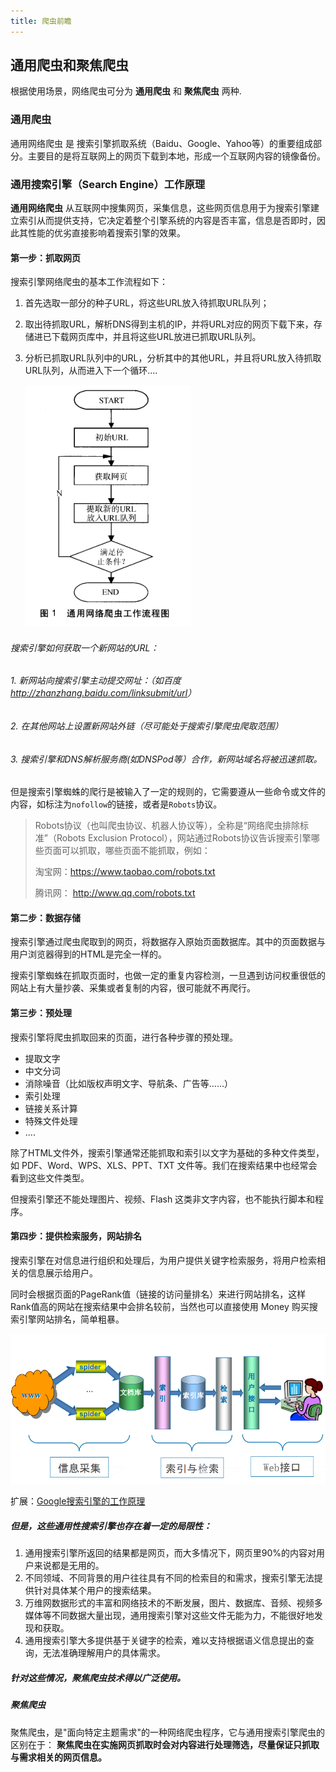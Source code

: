 ```yaml
---
title: 爬虫前瞻
---
```


## 通用爬虫和聚焦爬虫

根据使用场景，网络爬虫可分为 **通用爬虫** 和 **聚焦爬虫** 两种.

### 通用爬虫

通用网络爬虫 是 捜索引擎抓取系统（Baidu、Google、Yahoo等）的重要组成部分。主要目的是将互联网上的网页下载到本地，形成一个互联网内容的镜像备份。

### 通用搜索引擎（Search Engine）工作原理

**通用网络爬虫** 从互联网中搜集网页，采集信息，这些网页信息用于为搜索引擎建立索引从而提供支持，它决定着整个引擎系统的内容是否丰富，信息是否即时，因此其性能的优劣直接影响着搜索引擎的效果。

#### 第一步：抓取网页

搜索引擎网络爬虫的基本工作流程如下：

1. 首先选取一部分的种子URL，将这些URL放入待抓取URL队列；

2. 取出待抓取URL，解析DNS得到主机的IP，并将URL对应的网页下载下来，存储进已下载网页库中，并且将这些URL放进已抓取URL队列。

3. 分析已抓取URL队列中的URL，分析其中的其他URL，并且将URL放入待抓取URL队列，从而进入下一个循环....

   ![img](/img/01-general.png)

###### 搜索引擎如何获取一个新网站的URL：

###### 1. 新网站向搜索引擎主动提交网址：（如百度<http://zhanzhang.baidu.com/linksubmit/url>）

###### 2. 在其他网站上设置新网站外链（尽可能处于搜索引擎爬虫爬取范围）

###### 3. 搜索引擎和DNS解析服务商(如DNSPod等）合作，新网站域名将被迅速抓取。

但是搜索引擎蜘蛛的爬行是被输入了一定的规则的，它需要遵从一些命令或文件的内容，如标注为`nofollow`的链接，或者是`Robots`协议。

> Robots协议（也叫爬虫协议、机器人协议等），全称是“网络爬虫排除标准”（Robots Exclusion Protocol），网站通过Robots协议告诉搜索引擎哪些页面可以抓取，哪些页面不能抓取，例如：
>
> 淘宝网：<https://www.taobao.com/robots.txt>
>
> 腾讯网： <http://www.qq.com/robots.txt>

#### 第二步：数据存储

搜索引擎通过爬虫爬取到的网页，将数据存入原始页面数据库。其中的页面数据与用户浏览器得到的HTML是完全一样的。

搜索引擎蜘蛛在抓取页面时，也做一定的重复内容检测，一旦遇到访问权重很低的网站上有大量抄袭、采集或者复制的内容，很可能就不再爬行。

#### 第三步：预处理

搜索引擎将爬虫抓取回来的页面，进行各种步骤的预处理。

- 提取文字
- 中文分词
- 消除噪音（比如版权声明文字、导航条、广告等……）
- 索引处理
- 链接关系计算
- 特殊文件处理
- ....

除了HTML文件外，搜索引擎通常还能抓取和索引以文字为基础的多种文件类型，如 PDF、Word、WPS、XLS、PPT、TXT 文件等。我们在搜索结果中也经常会看到这些文件类型。

但搜索引擎还不能处理图片、视频、Flash 这类非文字内容，也不能执行脚本和程序。

#### 第四步：提供检索服务，网站排名

搜索引擎在对信息进行组织和处理后，为用户提供关键字检索服务，将用户检索相关的信息展示给用户。

同时会根据页面的PageRank值（链接的访问量排名）来进行网站排名，这样Rank值高的网站在搜索结果中会排名较前，当然也可以直接使用 Money 购买搜索引擎网站排名，简单粗暴。

![img](/img/01-engine.png)

扩展：[Google搜索引擎的工作原理](http://article.yeeyan.org/view/99083/114884)

##### 但是，这些通用性搜索引擎也存在着一定的局限性：

1. 通用搜索引擎所返回的结果都是网页，而大多情况下，网页里90%的内容对用户来说都是无用的。
2. 不同领域、不同背景的用户往往具有不同的检索目的和需求，搜索引擎无法提供针对具体某个用户的搜索结果。
3. 万维网数据形式的丰富和网络技术的不断发展，图片、数据库、音频、视频多媒体等不同数据大量出现，通用搜索引擎对这些文件无能为力，不能很好地发现和获取。
4. 通用搜索引擎大多提供基于关键字的检索，难以支持根据语义信息提出的查询，无法准确理解用户的具体需求。

##### 针对这些情况，聚焦爬虫技术得以广泛使用。

##### 聚焦爬虫

聚焦爬虫，是"面向特定主题需求"的一种网络爬虫程序，它与通用搜索引擎爬虫的区别在于： **聚焦爬虫在实施网页抓取时会对内容进行处理筛选，尽量保证只抓取与需求相关的网页信息。**

